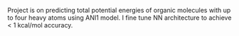 Project is on predicting total potential energies of organic molecules with up to four heavy atoms using ANI1 model.
I fine tune NN architecture to achieve < 1 kcal/mol accuracy.
